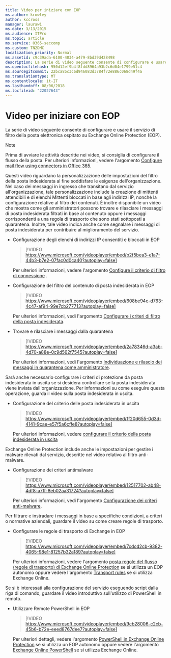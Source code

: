 ```yaml
---
title: Video per iniziare con EOP
ms.author: krowley
author: kccross
manager: laurawi
ms.date: 3/13/2015
ms.audience: ITPro
ms.topic: article
ms.service: O365-seccomp
ms.custom: TN2DMC
localization_priority: Normal
ms.assetid: c9c39ada-6100-4034-a479-8bd39d428498
description: La serie di video seguente consente di configurare e usare il servizio di filtro della posta elettronica ospitato su Exchange Online Protection (EOP).
ms.openlocfilehash: 950d12ef9b4f8fdd8964a93b2c6d04e1799e51c4
ms.sourcegitcommit: 22bca85c3c6d946083d3784f72e886c068d49f4a
ms.translationtype: MT
ms.contentlocale: it-IT
ms.lasthandoff: 08/06/2018
ms.locfileid: "22027643"
---
```

# <a name="videos-for-getting-started-with-eop"></a>Video per iniziare con EOP

La serie di video seguente consente di configurare e usare il servizio di filtro della posta elettronica ospitato su Exchange Online Protection (EOP).
  
> [!NOTE]
> Prima di avviare le attività descritte nei video, si consiglia di configurare il flusso della posta. Per ulteriori informazioni, vedere l'argomento [Configure mail flow using connectors in Office 365](http://technet.microsoft.com/library/854b5a50-4462-4836-a092-37e208d29624.aspx). 
  
Questi video riguardano la personalizzazione delle impostazioni del filtro della posta indesiderata al fine soddisfare le esigenze dell'organizzazione. Nel caso dei messaggi in ingresso che transitano dal servizio all'organizzazione, tale personalizzazione include la creazione di mittenti attendibili e di elenchi Mittenti bloccati in base agli indirizzi IP, nonché la configurazione relative al filtro dei contenuti. È inoltre disponibile un video che mostra come gli amministratori possono trovare e rilasciare i messaggi di posta indesiderata filtrati in base al contenuto oppure i messaggi corrispondenti a una regola di trasporto che sono stati sottoposti a quarantena. Inoltre, tale video indica anche come segnalare i messaggi di posta indesiderata per contribuire al miglioramento del servizio.
  
- Configurazione degli elenchi di indirizzi IP consentiti e bloccati in EOP
    > [!VIDEO https://www.microsoft.com/videoplayer/embed/b2f5bea3-e1a7-44b3-b7e2-07fac0d0ca40?autoplay=false]
  
    Per ulteriori informazioni, vedere l'argomento [Configure il criterio di filtro di connessione](../configure-the-connection-filter-policy.md) . 
    
- Configurazione del filtro del contenuto di posta indesiderata in EOP
    > [!VIDEO https://www.microsoft.com/videoplayer/embed/608be94c-d763-4c47-af94-99e7cb277713?autoplay=false]
  
    Per ulteriori informazioni, vedi l'argomento [Configurare i criteri di filtro della posta indesiderata](../configure-your-spam-filter-policies.md). 
    
- Trovare e rilasciare i messaggi dalla quarantena
    > [!VIDEO https://www.microsoft.com/videoplayer/embed/2a78346d-a3ab-4d70-a88e-0c9d562f7545?autoplay=false]
  
    Per ulteriori informazioni, vedi l'argomento [Individuazione e rilascio dei messaggi in quarantena come amministratore](../find-and-release-quarantined-messages-as-an-administrator.md). 
    
Sarà anche necessario configurare i criteri di protezione da posta indesiderata in uscita se si desidera controllare se la posta indesiderata viene inviata dall'organizzazione. Per informazioni su come eseguire questa operazione, guarda il video sulla posta indesiderata in uscita.
  
- Configurazione del criterio delle posta indesiderata in uscita
    > [!VIDEO https://www.microsoft.com/videoplayer/embed/1f20d655-0d3d-4141-9cae-e57f5a6cffe8?autoplay=false]
  
    Per ulteriori informazioni, vedere [configurare il criterio della posta indesiderata in uscita](../configure-the-outbound-spam-policy.md)
    
Exchange Online Protection include anche le impostazioni per gestire i malware rilevati dal servizio, descritte nel video relativo al filtro anti-malware.
  
- Configurazione dei criteri antimalware
    > [!VIDEO https://www.microsoft.com/videoplayer/embed/12517702-ab48-4df8-a7ff-8eb02aa31724?autoplay=false]
  
    Per ulteriori informazioni, vedi l'argomento [Configurazione dei criteri anti-malware](../configure-anti-malware-policies.md). 
    
Per filtrare e instradare i messaggi in base a specifiche condizioni, a criteri o normative aziendali, guardare il video su come creare regole di trasporto.
  
- Configurare le regole di trasporto di Exchange in EOP
    > [!VIDEO https://www.microsoft.com/videoplayer/embed/7cdcd2cb-9382-4065-98e1-81257b32a189?autoplay=false]
  
    Per ulteriori informazioni, vedere l'argomento [posta regole del flusso (regole di trasporto) di Exchange Online Protection](mail-flow-rules-transport-rules-0.md) se si utilizza un EOP autonomo oppure vedere l'argomento [Transport rules](http://technet.microsoft.com/library/743bd525-0ca2-426d-b76c-b4a052bc8886.aspx) se si utilizza Exchange Online. 
    
Se si è interessati alla configurazione del servizio eseguendo script dalla riga di comando, guardare il video introduttivo sull'utilizzo di PowerShell in remoto.
  
- Utilizzare Remote PowerShell in EOP
    > [!VIDEO https://www.microsoft.com/videoplayer/embed/9cb28006-c2cb-45b6-b72e-eeed8767dee7?autoplay=false]
  
    Per ulteriori dettagli, vedere l'argomento [PowerShell in Exchange Online Protection](http://technet.microsoft.com/library/f7918a88-774a-405e-945b-bc2f5ee9f748.aspx) se si utilizza un EOP autonomo oppure vedere l'argomento [Exchange Online PowerShell](http://technet.microsoft.com/library/1cb603b0-2961-4afe-b879-b048fe0f64a2.aspx) se si utilizza Exchange Online. 
    

